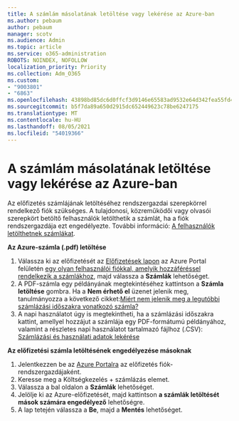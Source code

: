 ```yaml
---
title: A számlám másolatának letöltése vagy lekérése az Azure-ban
ms.author: pebaum
author: pebaum
manager: scotv
ms.audience: Admin
ms.topic: article
ms.service: o365-administration
ROBOTS: NOINDEX, NOFOLLOW
localization_priority: Priority
ms.collection: Adm_O365
ms.custom:
- "9003801"
- "6863"
ms.openlocfilehash: 43898bd85dc6d0ffcf3d9146e65583ad9532e64d342fea55fd48e055caf133a4
ms.sourcegitcommit: b5f7da89a650d2915dc652449623c78be6247175
ms.translationtype: MT
ms.contentlocale: hu-HU
ms.lasthandoff: 08/05/2021
ms.locfileid: "54019366"
---
```

# <a name="download-or-request-a-copy-of-my-bill-in-azure"></a>A számlám másolatának letöltése vagy lekérése az Azure-ban

Az előfizetés számlájának letöltéséhez rendszergazdai szerepkörrel rendelkező fiók szükséges. A tulajdonosi, közreműködői vagy olvasói szerepkört betöltő felhasználók letölthetik a számlát, ha a fiók rendszergazdája ezt engedélyezte. További információ: [A felhasználók letölthetnek számlákat](https://docs.microsoft.com/azure/cost-management-billing/manage/manage-billing-access#opt-in).

**Az Azure-számla (.pdf) letöltése**

1. Válassza ki az előfizetését az [Előfizetések lapon](https://portal.azure.com/#blade/Microsoft_Azure_Billing/SubscriptionsBlade) az Azure Portal felületén [egy olyan felhasználói fiókkal, amelyik hozzáféréssel rendelkezik a számlákhoz](https://docs.microsoft.com/azure/cost-management-billing/manage/manage-billing-access?WT.mc_id=Portal-Microsoft_Azure_Support), majd válassza a **Számlák** lehetőséget.
2. A PDF-számla egy példányának megtekintéséhez kattintson a **Számla letöltése** gombra. Ha a **Nem érhető el** üzenet jelenik meg, tanulmányozza a következő cikket:[Miért nem jelenik meg a legutóbbi számlázási időszakra vonatkozó számla?](https://docs.microsoft.com/azure/cost-management-billing/manage/download-azure-invoice-daily-usage-date?WT.mc_id=Portal-Microsoft_Azure_Support#noinvoice)
3. A napi használatot úgy is megtekintheti, ha a számlázási időszakra kattint, amellyel hozzájut a számlája egy PDF-formátumú példányához, valamint a részletes napi használatot tartalmazó fájlhoz (.CSV): [Számlázási és használati adatok lekérése](https://docs.microsoft.com/azure/cost-management-billing/manage/download-azure-invoice-daily-usage-date?WT.mc_id=Portal-Microsoft_Azure_Support)  

**Az előfizetési számla letöltésének engedélyezése másoknak**

1. Jelentkezzen be az [Azure Portalra](https://portal.azure.com/) az előfizetés fiók-rendszergazdájaként.
2. Keresse meg a Költségkezelés + számlázás elemet.
3. Válassza a bal oldalon a **Számlák** lehetőséget.
4. Jelölje ki az Azure-előfizetését, majd kattintson **a számlák letöltését mások számára engedélyező** lehetőségre.
5. A lap tetején válassza a **Be**, majd a **Mentés** lehetőséget.
